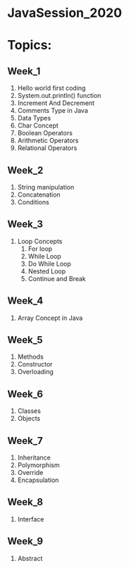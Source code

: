 # JavaSession_2020

# Topics:

## Week_1

1. Hello world first coding
2. System.out.println() function
3. Increment And Decrement
4. Comments Type in Java
5. Data Types
6. Char Concept
7. Boolean Operators
8. Arithmetic Operators
9. Relational Operators

## Week_2

1. String manipulation
2. Concatenation
3. Conditions

## Week_3

1. Loop Concepts
   1. For loop
   2. While Loop
   3. Do While Loop
   4. Nested Loop
   5. Continue and Break
   
## Week_4

1. Array Concept in Java

## Week_5

1. Methods
2. Constructor
3. Overloading

## Week_6

1. Classes
2. Objects

## Week_7

1. Inheritance
2. Polymorphism
3. Override
4. Encapsulation

## Week_8

1. Interface

## Week_9

1. Abstract

